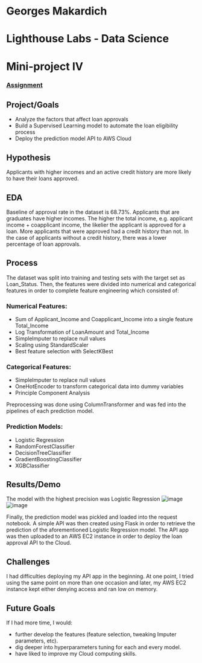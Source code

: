 # Georges Makardich
# Lighthouse Labs - Data Science

# Mini-project IV

### [Assignment](assignment.md)

## Project/Goals
  - Analyze the factors that affect loan approvals
  - Build a Supervised Learning model to automate the loan eligibility process
  - Deploy the prediction model API to AWS Cloud

## Hypothesis
Applicants with higher incomes and an active credit history are more likely to have their loans approved.

## EDA 
Baseline of approval rate in the dataset is 68.73%.
Applicants that are graduates have higher incomes.
The higher the total income, e.g. applicant income + coapplicant income, the likelier the applicant is approved for a loan.
More applicants that were approved had a credit history than not. In the case of applicants without a credit history, there was a lower percentage of loan approvals. 


## Process
The dataset was split into training and testing sets with the target set as Loan_Status. Then, the features were divided into numerical and categorical features in order to complete feature engineering which consisted of:
### Numerical Features: 
  - Sum of Applicant_Income and Coapplicant_Income into a single feature Total_Income
  - Log Transformation of LoanAmount and Total_Income
  - SimpleImputer to replace null values
  - Scaling using StandardScaler
  - Best feature selection with SelectKBest
### Categorical Features:
  - SimpleImputer to replace null values
  - OneHotEncoder to transform categorical data into dummy variables
  - Principle Component Analysis
 
 Preprocessing was done using ColumnTransformer and was fed into the pipelines of each prediction model.
 ### Prediction Models:
  - Logistic Regression
  - RandomForestClassifier
  - DecisionTreeClassifier
  - GradientBoostingClassifier
  - XGBClassifier

## Results/Demo
The model with the highest precision was Logistic Regression
![image](https://user-images.githubusercontent.com/22251105/179367583-d35e2ebf-4298-4493-84e6-78c76abecf7a.png)
![image](https://user-images.githubusercontent.com/22251105/179367618-c6861eb7-98b1-4c76-bba9-426cfd26a9f0.png)

Finally, the prediction model was pickled and loaded into the request notebook. A simple API was then created using Flask in order to retrieve the prediction of the aforementioned Logistic Regression model. The API app was then uploaded to an AWS EC2 instance in order to deploy the loan approval API to the Cloud.  

## Challenges 
I had difficulties deploying my API app in the beginning. At one point, I tried using the same point on more than one occasion and later, my AWS EC2 instance kept either denying access and ran low on memory.  

## Future Goals
If I had more time, I would:
  - further develop the features (feature selection, tweaking Imputer parameters, etc).
  - dig deeper into hyperparameters tuning for each and every model. 
  - have liked to improve my Cloud computing skills.
